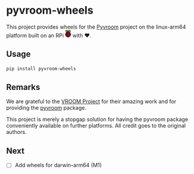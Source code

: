 # pyvroom-wheels

This project provides wheels for the [Pyvroom](https://github.com/VROOM-Project/pyvroom) project on the linux-arm64 platform built on an RPi <img src="material/rpi-logo.png" height="20" /> with ❤️.

## Usage

```bash
pip install pyvroom-wheels
```

## Remarks

We are grateful to the [VROOM Project](https://github.com/VROOM-Project/vroom) for their amazing work and for providing the [pyvroom](https://pypi.org/project/pyvroom/) package.

This project is merely a stopgap solution for having the pyvroom package conveniently available on further platforms. All credit goes to the original authors.

## Next

- [ ] Add wheels for darwin-arm64 (M1)
